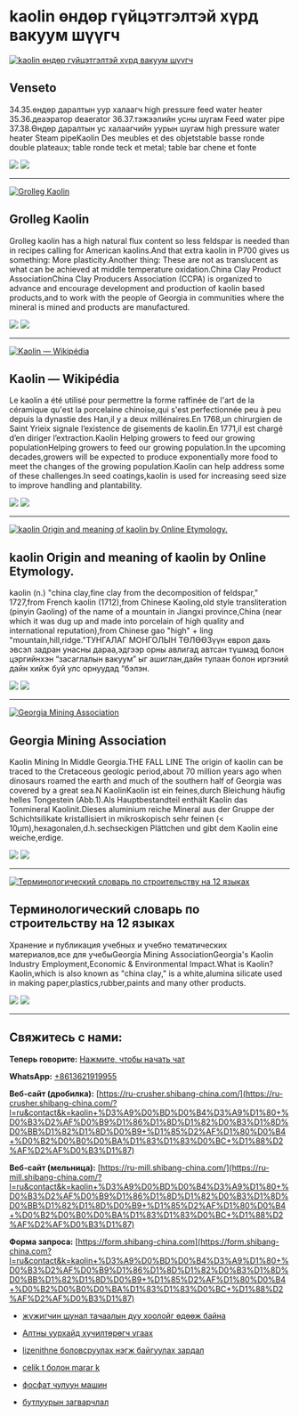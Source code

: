 # kaolin өндөр гүйцэтгэлтэй хүрд вакуум шүүгч

<a href="https://swt.shibang-china.com/?l=ru&img&k=kaolin+%D3%A9%D0%BD%D0%B4%D3%A9%D1%80+%D0%B3%D2%AF%D0%B9%D1%86%D1%8D%D1%82%D0%B3%D1%8D%D0%BB%D1%82%D1%8D%D0%B9+%D1%85%D2%AF%D1%80%D0%B4+%D0%B2%D0%B0%D0%BA%D1%83%D1%83%D0%BC+%D1%88%D2%AF%D2%AF%D0%B3%D1%87" target="_blank">![kaolin өндөр гүйцэтгэлтэй хүрд вакуум шүүгч](http://static.shibang-china.com/all-800x300/813.jpg)</a>

## Venseto
34.35.өндөр даралтын уур халаагч high pressure feed water heater 35.36.деаэратор deaerator 36.37.тэжээлийн усны шугам Feed water pipe 37.38.Өндөр даралтын ус халаагчийн уурын шугам high pressure water heater Steam pipeKaolin Des meubles et des objetstable basse ronde double plateaux; table ronde teck et metal; table bar chene et fonte


<a href="https://whatsapp.shibangsoft.com/WhatsApp.php" target="_blank" title="WhatsApp">![](http://static.shibang-china.com/icon/whatsapp.png)</a> <a href="https://swt.shibang-china.com/?l=ru&icon&k=kaolin+%D3%A9%D0%BD%D0%B4%D3%A9%D1%80+%D0%B3%D2%AF%D0%B9%D1%86%D1%8D%D1%82%D0%B3%D1%8D%D0%BB%D1%82%D1%8D%D0%B9+%D1%85%D2%AF%D1%80%D0%B4+%D0%B2%D0%B0%D0%BA%D1%83%D1%83%D0%BC+%D1%88%D2%AF%D2%AF%D0%B3%D1%87" target="_blank">![](http://static.shibang-china.com/icon/chat-ru.png)</a>

---

<a href="https://swt.shibang-china.com/?l=ru&img&k=kaolin+%D3%A9%D0%BD%D0%B4%D3%A9%D1%80+%D0%B3%D2%AF%D0%B9%D1%86%D1%8D%D1%82%D0%B3%D1%8D%D0%BB%D1%82%D1%8D%D0%B9+%D1%85%D2%AF%D1%80%D0%B4+%D0%B2%D0%B0%D0%BA%D1%83%D1%83%D0%BC+%D1%88%D2%AF%D2%AF%D0%B3%D1%87" target="_blank">![Grolleg Kaolin](http://static.shibang-china.com/all-800x300/290.jpg)</a>

## Grolleg Kaolin
Grolleg kaolin has a high natural flux content so less feldspar is needed than in recipes calling for American kaolins.And that extra kaolin in P700 gives us something: More plasticity.Another thing: These are not as translucent as what can be achieved at middle temperature oxidation.China Clay Product AssociationChina Clay Producers Association (CCPA) is organized to advance and encourage development and production of kaolin based products,and to work with the people of Georgia in communities where the mineral is mined and products are manufactured.


<a href="https://whatsapp.shibangsoft.com/WhatsApp.php" target="_blank" title="WhatsApp">![](http://static.shibang-china.com/icon/whatsapp.png)</a> <a href="https://swt.shibang-china.com/?l=ru&icon&k=kaolin+%D3%A9%D0%BD%D0%B4%D3%A9%D1%80+%D0%B3%D2%AF%D0%B9%D1%86%D1%8D%D1%82%D0%B3%D1%8D%D0%BB%D1%82%D1%8D%D0%B9+%D1%85%D2%AF%D1%80%D0%B4+%D0%B2%D0%B0%D0%BA%D1%83%D1%83%D0%BC+%D1%88%D2%AF%D2%AF%D0%B3%D1%87" target="_blank">![](http://static.shibang-china.com/icon/chat-ru.png)</a>

---

<a href="https://swt.shibang-china.com/?l=ru&img&k=kaolin+%D3%A9%D0%BD%D0%B4%D3%A9%D1%80+%D0%B3%D2%AF%D0%B9%D1%86%D1%8D%D1%82%D0%B3%D1%8D%D0%BB%D1%82%D1%8D%D0%B9+%D1%85%D2%AF%D1%80%D0%B4+%D0%B2%D0%B0%D0%BA%D1%83%D1%83%D0%BC+%D1%88%D2%AF%D2%AF%D0%B3%D1%87" target="_blank">![Kaolin — Wikip&#233;dia](http://static.shibang-china.com/all-800x300/879.jpg)</a>

## Kaolin — Wikip&#233;dia
Le kaolin a &#233;t&#233; utilis&#233; pour permettre la forme raffin&#233;e de l'art de la c&#233;ramique qu'est la porcelaine chinoise,qui s'est perfectionn&#233;e peu &#224; peu depuis la dynastie des Han,il y a deux mill&#233;naires.En 1768,un chirurgien de Saint Yrieix signale l’existence de gisements de kaolin.En 1771,il est charg&#233; d’en diriger l’extraction.Kaolin Helping growers to feed our growing populationHelping growers to feed our growing population.In the upcoming decades,growers will be expected to produce exponentially more food to meet the changes of the growing population.Kaolin can help address some of these challenges.In seed coatings,kaolin is used for increasing seed size to improve handling and plantability.


<a href="https://whatsapp.shibangsoft.com/WhatsApp.php" target="_blank" title="WhatsApp">![](http://static.shibang-china.com/icon/whatsapp.png)</a> <a href="https://swt.shibang-china.com/?l=ru&icon&k=kaolin+%D3%A9%D0%BD%D0%B4%D3%A9%D1%80+%D0%B3%D2%AF%D0%B9%D1%86%D1%8D%D1%82%D0%B3%D1%8D%D0%BB%D1%82%D1%8D%D0%B9+%D1%85%D2%AF%D1%80%D0%B4+%D0%B2%D0%B0%D0%BA%D1%83%D1%83%D0%BC+%D1%88%D2%AF%D2%AF%D0%B3%D1%87" target="_blank">![](http://static.shibang-china.com/icon/chat-ru.png)</a>

---

<a href="https://swt.shibang-china.com/?l=ru&img&k=kaolin+%D3%A9%D0%BD%D0%B4%D3%A9%D1%80+%D0%B3%D2%AF%D0%B9%D1%86%D1%8D%D1%82%D0%B3%D1%8D%D0%BB%D1%82%D1%8D%D0%B9+%D1%85%D2%AF%D1%80%D0%B4+%D0%B2%D0%B0%D0%BA%D1%83%D1%83%D0%BC+%D1%88%D2%AF%D2%AF%D0%B3%D1%87" target="_blank">![kaolin Origin and meaning of kaolin by Online Etymology.](http://static.shibang-china.com/all-800x300/934.jpg)</a>

## kaolin Origin and meaning of kaolin by Online Etymology.
kaolin (n.) &quot;china clay,fine clay from the decomposition of feldspar,&quot; 1727,from French kaolin (1712),from Chinese Kaoling,old style transliteration (pinyin Gaoling) of the name of a mountain in Jiangxi province,China (near which it was dug up and made into porcelain of high quality and international reputation),from Chinese gao &quot;high&quot; + ling &quot;mountain,hill,ridge.&quot;ТУНГАЛАГ МОНГОЛЫН ТӨЛӨӨЗүүн европ дахь эвсэл задран унасны дараа,эдгээр орны авлигад автсан түшмэд болон цэргийнхэн “засаглалын вакуум” ыг ашиглан,дайн тулаан болон иргэний дайн хийж буй улс орнуудад “бэлэн.


<a href="https://whatsapp.shibangsoft.com/WhatsApp.php" target="_blank" title="WhatsApp">![](http://static.shibang-china.com/icon/whatsapp.png)</a> <a href="https://swt.shibang-china.com/?l=ru&icon&k=kaolin+%D3%A9%D0%BD%D0%B4%D3%A9%D1%80+%D0%B3%D2%AF%D0%B9%D1%86%D1%8D%D1%82%D0%B3%D1%8D%D0%BB%D1%82%D1%8D%D0%B9+%D1%85%D2%AF%D1%80%D0%B4+%D0%B2%D0%B0%D0%BA%D1%83%D1%83%D0%BC+%D1%88%D2%AF%D2%AF%D0%B3%D1%87" target="_blank">![](http://static.shibang-china.com/icon/chat-ru.png)</a>

---

<a href="https://swt.shibang-china.com/?l=ru&img&k=kaolin+%D3%A9%D0%BD%D0%B4%D3%A9%D1%80+%D0%B3%D2%AF%D0%B9%D1%86%D1%8D%D1%82%D0%B3%D1%8D%D0%BB%D1%82%D1%8D%D0%B9+%D1%85%D2%AF%D1%80%D0%B4+%D0%B2%D0%B0%D0%BA%D1%83%D1%83%D0%BC+%D1%88%D2%AF%D2%AF%D0%B3%D1%87" target="_blank">![Georgia Mining Association](http://static.shibang-china.com/all-800x300/1507.jpg)</a>

## Georgia Mining Association
Kaolin Mining In Middle Georgia.THE FALL LINE The origin of kaolin can be traced to the Cretaceous geologic period,about 70 million years ago when dinosaurs roamed the earth and much of the southern half of Georgia was covered by a great sea.N KaolinKaolin ist ein feines,durch Bleichung h&#228;ufig helles Tongestein (Abb.1).Als Hauptbestandteil enth&#228;lt Kaolin das Tonmineral Kaolinit.Dieses aluminium reiche Mineral aus der Gruppe der Schichtsilikate kristallisiert in mikroskopisch sehr feinen (&lt; 10&#181;m),hexagonalen,d.h.sechseckigen Pl&#228;ttchen und gibt dem Kaolin eine weiche,erdige.


<a href="https://whatsapp.shibangsoft.com/WhatsApp.php" target="_blank" title="WhatsApp">![](http://static.shibang-china.com/icon/whatsapp.png)</a> <a href="https://swt.shibang-china.com/?l=ru&icon&k=kaolin+%D3%A9%D0%BD%D0%B4%D3%A9%D1%80+%D0%B3%D2%AF%D0%B9%D1%86%D1%8D%D1%82%D0%B3%D1%8D%D0%BB%D1%82%D1%8D%D0%B9+%D1%85%D2%AF%D1%80%D0%B4+%D0%B2%D0%B0%D0%BA%D1%83%D1%83%D0%BC+%D1%88%D2%AF%D2%AF%D0%B3%D1%87" target="_blank">![](http://static.shibang-china.com/icon/chat-ru.png)</a>

---

<a href="https://swt.shibang-china.com/?l=ru&img&k=kaolin+%D3%A9%D0%BD%D0%B4%D3%A9%D1%80+%D0%B3%D2%AF%D0%B9%D1%86%D1%8D%D1%82%D0%B3%D1%8D%D0%BB%D1%82%D1%8D%D0%B9+%D1%85%D2%AF%D1%80%D0%B4+%D0%B2%D0%B0%D0%BA%D1%83%D1%83%D0%BC+%D1%88%D2%AF%D2%AF%D0%B3%D1%87" target="_blank">![Терминологический словарь по строительству на 12 языках](http://static.shibang-china.com/all-800x300/1505.jpg)</a>

## Терминологический словарь по строительству на 12 языках
Хранение и публикация учебных и учебно тематических материалов,все для учебыGeorgia Mining AssociationGeorgia's Kaolin Industry Employment,Economic &amp; Environmental Impact.What is Kaolin? Kaolin,which is also known as &quot;china clay,&quot; is a white,alumina silicate used in making paper,plastics,rubber,paints and many other products.


<a href="https://whatsapp.shibangsoft.com/WhatsApp.php" target="_blank" title="WhatsApp">![](http://static.shibang-china.com/icon/whatsapp.png)</a> <a href="https://swt.shibang-china.com/?l=ru&icon&k=kaolin+%D3%A9%D0%BD%D0%B4%D3%A9%D1%80+%D0%B3%D2%AF%D0%B9%D1%86%D1%8D%D1%82%D0%B3%D1%8D%D0%BB%D1%82%D1%8D%D0%B9+%D1%85%D2%AF%D1%80%D0%B4+%D0%B2%D0%B0%D0%BA%D1%83%D1%83%D0%BC+%D1%88%D2%AF%D2%AF%D0%B3%D1%87" target="_blank">![](http://static.shibang-china.com/icon/chat-ru.png)</a>

---
## Свяжитесь с нами:

**Теперь говорите:** [Нажмите, чтобы начать чат](https://swt.shibang-china.com?l=ru&contact&k=kaolin+%D3%A9%D0%BD%D0%B4%D3%A9%D1%80+%D0%B3%D2%AF%D0%B9%D1%86%D1%8D%D1%82%D0%B3%D1%8D%D0%BB%D1%82%D1%8D%D0%B9+%D1%85%D2%AF%D1%80%D0%B4+%D0%B2%D0%B0%D0%BA%D1%83%D1%83%D0%BC+%D1%88%D2%AF%D2%AF%D0%B3%D1%87)

**WhatsApp:**  [+8613621919955](https://whatsapp.shibangsoft.com/WhatsApp.php)

**Веб-сайт (дробилка):** [https://ru-crusher.shibang-china.com/](https://ru-crusher.shibang-china.com/?l=ru&contact&k=kaolin+%D3%A9%D0%BD%D0%B4%D3%A9%D1%80+%D0%B3%D2%AF%D0%B9%D1%86%D1%8D%D1%82%D0%B3%D1%8D%D0%BB%D1%82%D1%8D%D0%B9+%D1%85%D2%AF%D1%80%D0%B4+%D0%B2%D0%B0%D0%BA%D1%83%D1%83%D0%BC+%D1%88%D2%AF%D2%AF%D0%B3%D1%87)

**Веб-сайт (мельница):** [https://ru-mill.shibang-china.com/](https://ru-mill.shibang-china.com/?l=ru&contact&k=kaolin+%D3%A9%D0%BD%D0%B4%D3%A9%D1%80+%D0%B3%D2%AF%D0%B9%D1%86%D1%8D%D1%82%D0%B3%D1%8D%D0%BB%D1%82%D1%8D%D0%B9+%D1%85%D2%AF%D1%80%D0%B4+%D0%B2%D0%B0%D0%BA%D1%83%D1%83%D0%BC+%D1%88%D2%AF%D2%AF%D0%B3%D1%87)

**Форма запроса:** [https://form.shibang-china.com](https://form.shibang-china.com?l=ru&contact&k=kaolin+%D3%A9%D0%BD%D0%B4%D3%A9%D1%80+%D0%B3%D2%AF%D0%B9%D1%86%D1%8D%D1%82%D0%B3%D1%8D%D0%BB%D1%82%D1%8D%D0%B9+%D1%85%D2%AF%D1%80%D0%B4+%D0%B2%D0%B0%D0%BA%D1%83%D1%83%D0%BC+%D1%88%D2%AF%D2%AF%D0%B3%D1%87)

* [жүжигчин шунал тачаалын дуу хоолойг өдөөж байна](../126/%D0%B6%D2%AF%D0%B6%D0%B8%D0%B3%D1%87%D0%B8%D0%BD%20%D1%88%D1%83%D0%BD%D0%B0%D0%BB%20%D1%82%D0%B0%D1%87%D0%B0%D0%B0%D0%BB%D1%8B%D0%BD%20%D0%B4%D1%83%D1%83%20%D1%85%D0%BE%D0%BE%D0%BB%D0%BE%D0%B9%D0%B3%20%D3%A9%D0%B4%D3%A9%D3%A9%D0%B6%20%D0%B1%D0%B0%D0%B9%D0%BD%D0%B0.md)

* [Алтны уурхайд хүчилтөрөгч угаах](../129/%D0%90%D0%BB%D1%82%D0%BD%D1%8B%20%D1%83%D1%83%D1%80%D1%85%D0%B0%D0%B9%D0%B4%20%D1%85%D2%AF%D1%87%D0%B8%D0%BB%D1%82%D3%A9%D1%80%D3%A9%D0%B3%D1%87%20%D1%83%D0%B3%D0%B0%D0%B0%D1%85.md)

* [lizenithne боловсруулах нэгж байгуулах зардал](../126/lizenithne%20%D0%B1%D0%BE%D0%BB%D0%BE%D0%B2%D1%81%D1%80%D1%83%D1%83%D0%BB%D0%B0%D1%85%20%D0%BD%D1%8D%D0%B3%D0%B6%20%D0%B1%D0%B0%D0%B9%D0%B3%D1%83%D1%83%D0%BB%D0%B0%D1%85%20%D0%B7%D0%B0%D1%80%D0%B4%D0%B0%D0%BB.md)

* [celik t болон marar k](../128/celik%20t%20%D0%B1%D0%BE%D0%BB%D0%BE%D0%BD%20marar%20k.md)

* [фосфат чулуун машин](../130/%D1%84%D0%BE%D1%81%D1%84%D0%B0%D1%82%20%D1%87%D1%83%D0%BB%D1%83%D1%83%D0%BD%20%D0%BC%D0%B0%D1%88%D0%B8%D0%BD.md)

* [бутлуурын загварчлал](../126/%D0%B1%D1%83%D1%82%D0%BB%D1%83%D1%83%D1%80%D1%8B%D0%BD%20%D0%B7%D0%B0%D0%B3%D0%B2%D0%B0%D1%80%D1%87%D0%BB%D0%B0%D0%BB.md)